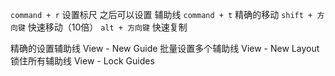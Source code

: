 `command + r`  设置标尺 之后可以设置 辅助线
`command + t` 精确的移动
`shift + 方向键` 快速移动（10倍）
`alt + 方向键` 快速复制

精确的设置辅助线
View - New Guide
批量设置多个辅助线
View - New Layout
锁住所有辅助线
View - Lock Guides